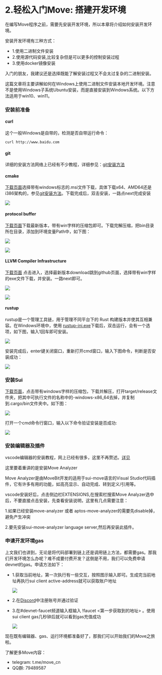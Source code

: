 # 2.轻松入门Move: 搭建开发环境
在编写Move程序之前，需要先安装开发环境，所以本章将介绍如何安装开发环境。

安装开发环境有三种方式：

- 1.使用二进制文件安装
- 2.使用源代码安装,比较复杂但是可以更多的控制安装过程
- 3.使用docker镜像安装

入门的朋友，我建议还是选择既能了解安装过程又不会太过复杂的二进制安装。

这篇文章将主要讲解如何在Windows上使用二进制文件安装本地开发环境。注意不是使用Windows子系统Ubuntu安装，而是直接安装到Windows系统。以下方法适用于win10、win11。

### 安装前准备

#### curl

这个一般Windows是自带的，检测是否自带运行命令：

```bash
curl http://www.baidu.com
```

#### git

详细的安装方法网络上已经有不少教程，详细参见：[git安装方法](https://zhuanlan.zhihu.com/p/443527549)

#### cmake

[下载页面](https://cmake.org/download/)选择带有windows标志的.msi文件下载，具体下载x64、AMD64还是i386架构的，参见[git安装方法](https://zhuanlan.zhihu.com/p/443527549)。下载完成后，双击安装，一路点next完成安装

![](https://github.com/Crazyjs123/crazyjs123.github.io/blob/main/pic/cmake_installer.jpg?raw=true)

#### protocol buffer

[下载页面](https://github.com/protocolbuffers/protobuf/releases)下载最新版本，带有win字样的压缩包即可。下载完解压缩，把bin目录所在目录，添加到环境变量Path中，如下图：

![](https://github.com/Crazyjs123/crazyjs123.github.io/blob/main/pic/protocol.jpg?raw=true)

![](https://github.com/Crazyjs123/crazyjs123.github.io/blob/main/pic/protocol_path.jpg?raw=true)

####  LLVM Compiler Infrastructure

[下载页面](https://releases.llvm.org/) 点击进入，选择最新版本download跳到github页面，选择带有win字样的exe文件下载，并安装。一路next即可。

![](https://github.com/Crazyjs123/crazyjs123.github.io/blob/main/pic/llvm_download.jpg?raw=true)

![](https://github.com/Crazyjs123/crazyjs123.github.io/blob/main/pic/llvm_github.jpg?raw=true)

#### rustup

rustup是一个管理工具链，用于管理不同平台下的 Rust 构建版本并使其互相兼容。在Windows环境中，使用 [rustup-ini.exe](https://www.rust-lang.org/zh-CN/tools/install)下载后，双击运行，会有一个选项，如下图，输入1回车即可安装。

![](https://github.com/Crazyjs123/crazyjs123.github.io/blob/main/pic/intsall_rustup.png?raw=true)

安装完成后，enter键关闭窗口，重新打开cmd窗口，输入下图命令，判断是否安装成功：

![](https://github.com/Crazyjs123/crazyjs123.github.io/blob/main/pic/rustc.jpg?raw=true)

### 安装Sui

[下载页面](https://github.com/MystenLabs/sui/releases)，点击带有windows字样的压缩包，下载并解压，打开target/release文件夹，把其中可执行文件的名称中的-windows-x86_64去掉，并复制到.cargo/bin文件夹中。如下图：

![](https://github.com/Crazyjs123/crazyjs123.github.io/blob/main/pic/sui_exec.png?raw=true)

打开一个cmd命令行窗口，输入以下命令验证安装是否成功:

![](https://github.com/Crazyjs123/crazyjs123.github.io/blob/main/pic/sui_installed.png?raw=true)

### 安装编辑器及插件

vscode编辑器的安装教程，网上已经有很多，这里不再赘述。[详见](https://blog.csdn.net/msdcp/article/details/127033151)

这里要着重讲的是安装Move Analyzer

Move Analyzer是由MoveBit开发的适用于sui-move语言的Visual Studio代码插件，它有许多有用的功能，如高亮显示、自动完成、转到定义/引用等。

vscode安装好后，点击侧边栏EXTENSIONS,在搜索栏搜索Move Analyzer选中后，不要直接点击安装，先查看安装说明，这里有几点需要注意：

1.如果已经安装move-analyzer 或者 aptos-move-analyzer的需要先disable掉，避免产生冲突

2.要先安装sui-move-analyzer language server,然后再安装此插件。

### 申请开发环境gas

上文我们也讲到，无论是将代码部署到链上还是调用链上方法，都需要gas。那我们开发环境怎么办呢？难不成要付费开发？这倒是不用，我们可以免费申请devnet的gas。申请方法如下：

- 1.获取当前地址，第一次执行有一些交互，按照图示输入即可。生成完当前地址再执行sui client active-address就可以获取账户地址

  ![](https://github.com/Crazyjs123/crazyjs123.github.io/blob/main/pic/gas.png?raw=true)

- 2.在[Discord](https://blog.csdn.net/msdcp/article/details/127033151)中注册账号并通过验证

- 3.在#devnet-faucet频道输入框输入 !faucet <第一步获取到的地址> 。使用sui client gas几秒钟后就可以看到gas充值成功

  ![](https://github.com/Crazyjs123/crazyjs123.github.io/blob/main/pic/get_gas.png?raw=true)



现在既有编辑器、gas、运行环境都准备好了，那我们可以开始我们的Move之旅啦。



了解更多Move内容：

- telegram: t.me/move_cn
- QQ群: 79489587